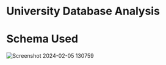 # University Database Analysis

# Schema Used 
![Screenshot 2024-02-05 130759](https://github.com/Royalsivm/University-Database-Analysis-SQL/assets/153700930/16720bee-2cdf-4665-9213-f88ba57944ec)

